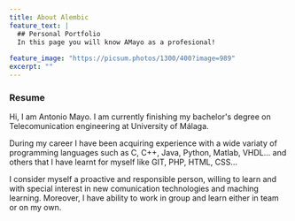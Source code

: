 ```yaml
---
title: About Alembic
feature_text: |
  ## Personal Portfolio
  In this page you will know AMayo as a profesional! 
  
feature_image: "https://picsum.photos/1300/400?image=989"
excerpt: ""
---
```

### Resume
Hi, I am Antonio Mayo. I am currently finishing my bachelor's degree on Telecomunication engineering at University of Málaga.

During my career I have been acquiring experience with a wide variaty of programming languages such as C, C++, Java, Python, Matlab, VHDL... and others that I have learnt for myself like GIT, PHP, HTML, CSS... 

I consider myself a proactive and responsible person, willing to learn and with special interest in new comunication technologies and maching learning. 
Moreover, I have ability to work in group and learn either in team or on my own.








